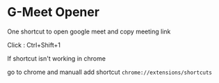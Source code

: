 # G-Meet Opener

One shortcut to open google meet and copy meeting link

Click : Ctrl+Shift+1 

If shortcut isn't working in chrome 

go to chrome and manuall add shortcut `chrome://extensions/shortcuts`

